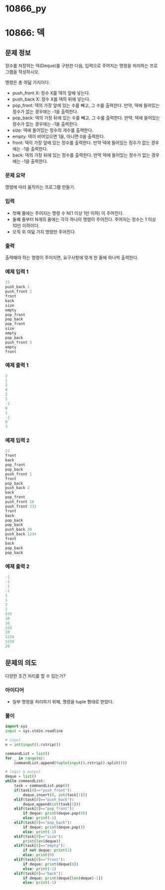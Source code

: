 # 10866_py

# 10866: 덱

## 문제 정보

정수를 저장하는 덱(Deque)를 구현한 다음, 입력으로 주어지는 명령을 처리하는 프로그램을 작성하시오.

명령은 총 여덟 가지이다.

- push_front X: 정수 X를 덱의 앞에 넣는다.
- push_back X: 정수 X를 덱의 뒤에 넣는다.
- pop_front: 덱의 가장 앞에 있는 수를 빼고, 그 수를 출력한다. 만약, 덱에 들어있는 정수가 없는 경우에는 -1을 출력한다.
- pop_back: 덱의 가장 뒤에 있는 수를 빼고, 그 수를 출력한다. 만약, 덱에 들어있는 정수가 없는 경우에는 -1을 출력한다.
- size: 덱에 들어있는 정수의 개수를 출력한다.
- empty: 덱이 비어있으면 1을, 아니면 0을 출력한다.
- front: 덱의 가장 앞에 있는 정수를 출력한다. 만약 덱에 들어있는 정수가 없는 경우에는 -1을 출력한다.
- back: 덱의 가장 뒤에 있는 정수를 출력한다. 만약 덱에 들어있는 정수가 없는 경우에는 -1을 출력한다.

### 문제 요약

명령에 따라 움직이는 프로그램 만들기.

### 입력

- 첫째 줄에는 주어지는 명령 수 N(1 이상 1만 이하) 이 주어진다.
- 둘째 줄부터 N개의 줄에는 각각 하나의 명령이 주어진다. 주어지는 정수는 1 이상 10만 이하이다.
- 오직 위 여덟 가지 명령만 주어진다.

### 출력

출력해야 하는 명령이 주어지면, 요구사항에 맞게 한 줄에 하나씩 출력한다.

### 예제 입력 1

```python
15
push_back 1
push_front 2
front
back
size
empty
pop_front
pop_back
pop_front
size
empty
pop_back
push_front 3
empty
front
```

### 예제 출력 1

```python
2
1
2
0
2
1
-1
0
1
-1
0
3
```

### 예제 입력 2

```python
22
front
back
pop_front
pop_back
push_front 1
front
pop_back
push_back 2
back
pop_front
push_front 10
push_front 333
front
back
pop_back
pop_back
push_back 20
push_back 1234
front
back
pop_back
pop_back
```

### 예제 출력 2

```python
-1
-1
-1
-1
1
1
2
2
333
10
10
333
20
1234
1234
20
```

## 문제의 의도

다양한 조건 처리를 할 수 있는가?

### 아이디어

- 일부 명령을 처리하기 위해, 명령을 tuple 형태로 받았다.

### 풀이

```python
import sys
input = sys.stdin.readline

# input
n = int(input().rstrip())

commandList = list()
for _ in range(n):
    commandList.append(tuple(input().rstrip().split()))

# logic & output
deque = list()
while commandList:
    task = commandList.pop(0)
    if(task[0]=="push_front"):
        deque.insert(0, int(task[1]))
    elif(task[0]=="push_back"):
        deque.append(int(task[1]))
    elif(task[0]=="pop_front"):
        if deque: print(deque.pop(0))
        else: print(-1)
    elif(task[0]=="pop_back"):
        if deque: print(deque.pop())
        else: print(-1)
    elif(task[0]=="size"):
        print(len(deque))
    elif(task[0]=="empty"):
        if not deque: print(1)
        else: print(0)
    elif(task[0]=="front"):
        if deque: print(deque[0])
        else: print(-1)
    elif(task[0]=="back"):
        if deque: print(deque[len(deque)-1])
        else: print(-1)
```